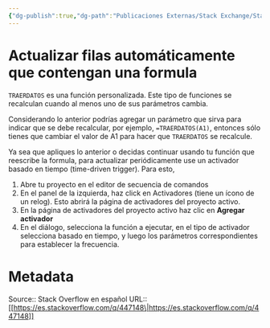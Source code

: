```yaml
---
{"dg-publish":true,"dg-path":"Publicaciones Externas/Stack Exchange/Stack Overflow en español/es.stackoverflow.com-447148.md","permalink":"/publicaciones-externas/stack-exchange/stack-overflow-en-espanol/es-stackoverflow-com-447148/","title":"Actualizar filas automáticamente que contengan una formula","hide":true,"noteIcon":"default","created":"2024-04-03T12:49:10.506-06:00","updated":"2024-04-05T16:43:57.290-06:00"}
---
```


# Actualizar filas automáticamente que contengan una formula

`TRAERDATOS` es una función personalizada. Este tipo de funciones se recalculan cuando al menos uno de sus parámetros cambia.

Considerando lo anterior podrías agregar un parámetro que sirva para indicar que se debe recalcular, por ejemplo, `=TRAERDATOS(A1)`, entonces sólo tienes que cambiar el valor de A1 para hacer que `TRAERDATOS` se recalcule.

Ya sea que apliques lo anterior o decidas continuar usando tu función que reescribe la formula, para actualizar periódicamente use un activador basado en tiempo (time-driven trigger). Para esto, 

1. Abre tu proyecto en el editor de secuencia de comandos
2. En el panel de la izquierda, haz click en Activadores (tiene un ícono de un relog). Esto abrirá la página de activadores del proyecto activo.
3. En la página de activadores del proyecto activo haz clic en **Agregar activador**
4. En el diálogo, selecciona la función a ejecutar, en el tipo de activador selecciona basado en tiempo, y luego los parámetros correspondientes para establecer la frecuencia.



# Metadata
Source:: Stack Overflow en español
URL:: [[https://es.stackoverflow.com/q/447148\|https://es.stackoverflow.com/q/447148]]

